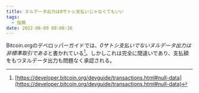 ```yaml
---
title: ヌルデータ出力は0サトシ支払いじゃなくてもいい
tags:
  - 指摘
date: 2022-06-09 08:08:26
---
```



Bitcoin.orgのデベロッパーガイドでは、*0サトシ支払いでないヌルデータ出力は非標準取引である*と書かれている[^1]。しかしこれは完全に間違いであり、支払額をもつヌルデータ出力も問題なく承認される。

[^1]: [https://developer.bitcoin.org/devguide/transactions.html#null-data](https://developer.bitcoin.org/devguide/transactions.html#null-data)
